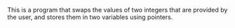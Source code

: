 This is a program that swaps the values of two integers that are provided by the user, and stores them in two variables using pointers.
